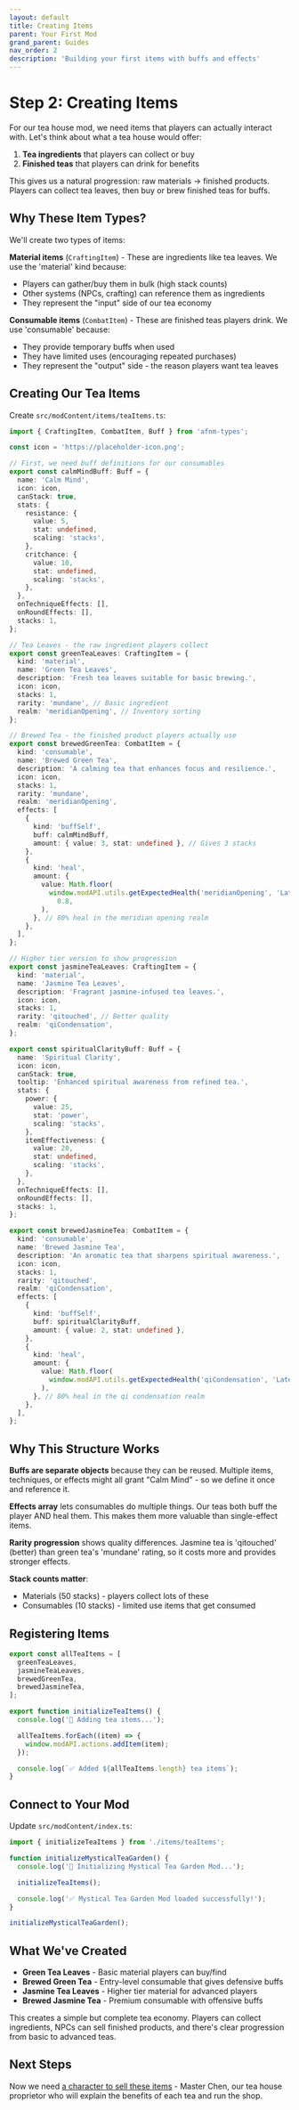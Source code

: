 ```yaml
---
layout: default
title: Creating Items
parent: Your First Mod
grand_parent: Guides
nav_order: 2
description: 'Building your first items with buffs and effects'
---
```


# Step 2: Creating Items

For our tea house mod, we need items that players can actually interact with. Let's think about what a tea house would offer:

1. **Tea ingredients** that players can collect or buy
2. **Finished teas** that players can drink for benefits

This gives us a natural progression: raw materials → finished products. Players can collect tea leaves, then buy or brew finished teas for buffs.

## Why These Item Types?

We'll create two types of items:

**Material items** (`CraftingItem`) - These are ingredients like tea leaves. We use the 'material' kind because:

- Players can gather/buy them in bulk (high stack counts)
- Other systems (NPCs, crafting) can reference them as ingredients
- They represent the "input" side of our tea economy

**Consumable items** (`CombatItem`) - These are finished teas players drink. We use 'consumable' because:

- They provide temporary buffs when used
- They have limited uses (encouraging repeated purchases)
- They represent the "output" side - the reason players want tea leaves

## Creating Our Tea Items

Create `src/modContent/items/teaItems.ts`:

```typescript
import { CraftingItem, CombatItem, Buff } from 'afnm-types';

const icon = 'https://placeholder-icon.png';

// First, we need buff definitions for our consumables
export const calmMindBuff: Buff = {
  name: 'Calm Mind',
  icon: icon,
  canStack: true,
  stats: {
    resistance: {
      value: 5,
      stat: undefined,
      scaling: 'stacks',
    },
    critchance: {
      value: 10,
      stat: undefined,
      scaling: 'stacks',
    },
  },
  onTechniqueEffects: [],
  onRoundEffects: [],
  stacks: 1,
};

// Tea Leaves - the raw ingredient players collect
export const greenTeaLeaves: CraftingItem = {
  kind: 'material',
  name: 'Green Tea Leaves',
  description: 'Fresh tea leaves suitable for basic brewing.',
  icon: icon,
  stacks: 1,
  rarity: 'mundane', // Basic ingredient
  realm: 'meridianOpening', // Inventory sorting
};

// Brewed Tea - the finished product players actually use
export const brewedGreenTea: CombatItem = {
  kind: 'consumable',
  name: 'Brewed Green Tea',
  description: 'A calming tea that enhances focus and resilience.',
  icon: icon,
  stacks: 1,
  rarity: 'mundane',
  realm: 'meridianOpening',
  effects: [
    {
      kind: 'buffSelf',
      buff: calmMindBuff,
      amount: { value: 3, stat: undefined }, // Gives 3 stacks
    },
    {
      kind: 'heal',
      amount: {
        value: Math.floor(
          window.modAPI.utils.getExpectedHealth('meridianOpening', 'Late') *
            0.8,
        ),
      }, // 80% heal in the meridian opening realm
    },
  ],
};

// Higher tier version to show progression
export const jasmineTeaLeaves: CraftingItem = {
  kind: 'material',
  name: 'Jasmine Tea Leaves',
  description: 'Fragrant jasmine-infused tea leaves.',
  icon: icon,
  stacks: 1,
  rarity: 'qitouched', // Better quality
  realm: 'qiCondensation',
};

export const spiritualClarityBuff: Buff = {
  name: 'Spiritual Clarity',
  icon: icon,
  canStack: true,
  tooltip: 'Enhanced spiritual awareness from refined tea.',
  stats: {
    power: {
      value: 25,
      stat: 'power',
      scaling: 'stacks',
    },
    itemEffectiveness: {
      value: 20,
      stat: undefined,
      scaling: 'stacks',
    },
  },
  onTechniqueEffects: [],
  onRoundEffects: [],
  stacks: 1,
};

export const brewedJasmineTea: CombatItem = {
  kind: 'consumable',
  name: 'Brewed Jasmine Tea',
  description: 'An aromatic tea that sharpens spiritual awareness.',
  icon: icon,
  stacks: 1,
  rarity: 'qitouched',
  realm: 'qiCondensation',
  effects: [
    {
      kind: 'buffSelf',
      buff: spiritualClarityBuff,
      amount: { value: 2, stat: undefined },
    },
    {
      kind: 'heal',
      amount: {
        value: Math.floor(
          window.modAPI.utils.getExpectedHealth('qiCondensation', 'Late') * 0.8,
        ),
      }, // 80% heal in the qi condensation realm
    },
  ],
};
```

## Why This Structure Works

**Buffs are separate objects** because they can be reused. Multiple items, techniques, or effects might all grant "Calm Mind" - so we define it once and reference it.

**Effects array** lets consumables do multiple things. Our teas both buff the player AND heal them. This makes them more valuable than single-effect items.

**Rarity progression** shows quality differences. Jasmine tea is 'qitouched' (better) than green tea's 'mundane' rating, so it costs more and provides stronger effects.

**Stack counts matter**:

- Materials (50 stacks) - players collect lots of these
- Consumables (10 stacks) - limited use items that get consumed

## Registering Items

```typescript
export const allTeaItems = [
  greenTeaLeaves,
  jasmineTeaLeaves,
  brewedGreenTea,
  brewedJasmineTea,
];

export function initializeTeaItems() {
  console.log('🍃 Adding tea items...');

  allTeaItems.forEach((item) => {
    window.modAPI.actions.addItem(item);
  });

  console.log(`✅ Added ${allTeaItems.length} tea items`);
}
```

## Connect to Your Mod

Update `src/modContent/index.ts`:

```typescript
import { initializeTeaItems } from './items/teaItems';

function initializeMysticalTeaGarden() {
  console.log('🍵 Initializing Mystical Tea Garden Mod...');

  initializeTeaItems();

  console.log('✅ Mystical Tea Garden Mod loaded successfully!');
}

initializeMysticalTeaGarden();
```

## What We've Created

- **Green Tea Leaves** - Basic material players can buy/find
- **Brewed Green Tea** - Entry-level consumable that gives defensive buffs
- **Jasmine Tea Leaves** - Higher tier material for advanced players
- **Brewed Jasmine Tea** - Premium consumable with offensive buffs

This creates a simple but complete tea economy. Players can collect ingredients, NPCs can sell finished products, and there's clear progression from basic to advanced teas.

## Next Steps

Now we need [a character to sell these items](03-adding-characters.md) - Master Chen, our tea house proprietor who will explain the benefits of each tea and run the shop.
